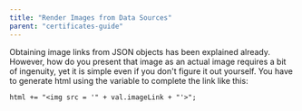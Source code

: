 ```yaml
---
title: "Render Images from Data Sources"
parent: "certificates-guide"
---
```


Obtaining image links from JSON objects has been explained already. However, how do you present that image as an actual image requires a bit of ingenuity, yet it is simple even if you don't figure it out yourself. You have to generate html using the variable to complete the link like this:

    html += "<img src = '" + val.imageLink + "'>";
